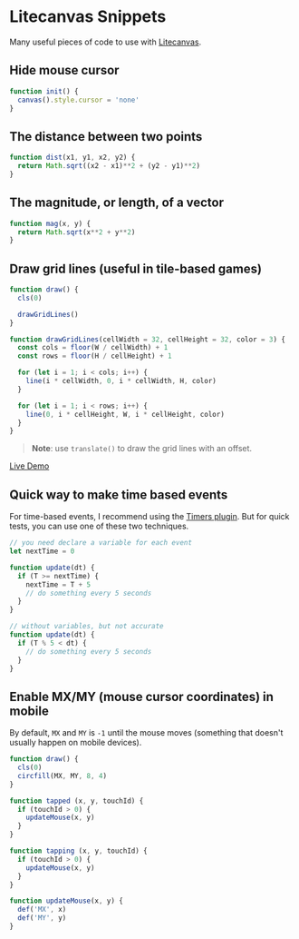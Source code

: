 # Litecanvas Snippets

Many useful pieces of code to use with [Litecanvas](https://github.com/litecanvas/game-engine).

## Hide mouse cursor

```js
function init() {
  canvas().style.cursor = 'none'
}
```

## The distance between two points

```js
function dist(x1, y1, x2, y2) {
  return Math.sqrt((x2 - x1)**2 + (y2 - y1)**2)
}
```

## The magnitude, or length, of a vector

```js
function mag(x, y) {
  return Math.sqrt(x**2 + y**2)
}
```

## Draw grid lines (useful in tile-based games)

```js
function draw() {
  cls(0)

  drawGridLines()
}

function drawGridLines(cellWidth = 32, cellHeight = 32, color = 3) {
  const cols = floor(W / cellWidth) + 1
  const rows = floor(H / cellHeight) + 1

  for (let i = 1; i < cols; i++) {
    line(i * cellWidth, 0, i * cellWidth, H, color)
  }

  for (let i = 1; i < rows; i++) {
    line(0, i * cellHeight, W, i * cellHeight, color)
  }
}
```

> **Note**: use `translate()` to draw the grid lines with an offset.

[Live Demo](https://litecanvas.js.org?c=eJx1kD0PwiAURXd%2BxR3BNrHq5sdsB%2FfODaWWhEACaAfT%2F%2B7DVmtsnHhcTs67weioZG3vdeAPBvS6id0eu23BBsFYe7MyamfR%2BLrnAgmRJvBC0JCys9fNRVsVuGDDDz%2B%2FSWVMlcw4kTpHupdKX7v4DpxxPs3TCmdDTGGgrDXOeV5hjY9GIMPmw3nXz1w5caN%2BBIlsSc%2BNitBEbg50HF9%2BmrJsXAoYKss1VvOiHEWOn6Sc6qYvGP65U6el%2B0s29stRLaMv%2B%2FAEUXd6Wg%3D%3D)

## Quick way to make time based events

For time-based events, I recommend using the [Timers plugin](https://github.com/litecanvas/plugin-timers). But for quick tests, you can use one of these two techniques.

```js
// you need declare a variable for each event
let nextTime = 0

function update(dt) {
  if (T >= nextTime) {
    nextTime = T + 5
    // do something every 5 seconds
  }
}
```

```js
// without variables, but not accurate
function update(dt) {
  if (T % 5 < dt) {
    // do something every 5 seconds
  }
}
```

## Enable MX/MY (mouse cursor coordinates) in mobile

By default, `MX` and `MY` is `-1` until the mouse moves (something that doesn't usually happen on mobile devices).

```js
function draw() {
  cls(0)
  circfill(MX, MY, 8, 4)
}

function tapped (x, y, touchId) {
  if (touchId > 0) {
    updateMouse(x, y)
  }
}

function tapping (x, y, touchId) {
  if (touchId > 0) {
    updateMouse(x, y)
  }
}

function updateMouse(x, y) {
  def('MX', x)
  def('MY', y)
}
```
